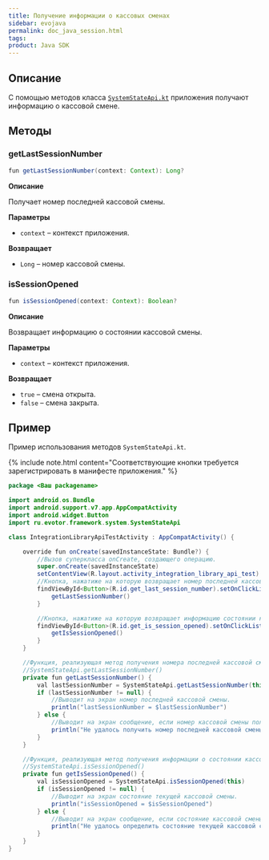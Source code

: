 ```yaml
---
title: Получение информации о кассовых сменах
sidebar: evojava
permalink: doc_java_session.html
tags:
product: Java SDK
---
```

## Описание

С помощью методов класса [`SystemStateApi.kt`](https://github.com/evotor/integration-library/blob/develop/src/main/java/ru/evotor/framework/system/SystemStateApi.kt) приложения получают информацию о кассовой смене.

## Методы

### getLastSessionNumber

```java
fun getLastSessionNumber(context: Context): Long?
```

**Описание**

Получает номер последней кассовой смены.

**Параметры**

* `context` – контекст приложения.

**Возвращает**

* `Long` – номер кассовой смены.

### isSessionOpened

```java
fun isSessionOpened(context: Context): Boolean?
```

**Описание**

Возвращает информацию о состоянии кассовой смены.

**Параметры**

* `context` – контекст приложения.

**Возвращает**

* `true` – смена открыта.
* `false` – смена закрыта.

## Пример

Пример использования методов `SystemStateApi.kt`.

{% include note.html content="Соответствующие кнопки требуется зарегистрировать в манифесте приложения." %}

```java
package <Ваш packagename>

import android.os.Bundle
import android.support.v7.app.AppCompatActivity
import android.widget.Button
import ru.evotor.framework.system.SystemStateApi

class IntegrationLibraryApiTestActivity : AppCompatActivity() {

    override fun onCreate(savedInstanceState: Bundle?) {
        //Вызов суперкласса onCreate, создающего операцию.
        super.onCreate(savedInstanceState)
        setContentView(R.layout.activity_integration_library_api_test)
        //Кнопка, нажатиже на которую возвращает номер последней кассовой смены.
        findViewById<Button>(R.id.get_last_session_number).setOnClickListener {
            getLastSessionNumber()
        }

        //Кнопка, нажатиже на которую возвращает информацию состоянии кассовой смены.
        findViewById<Button>(R.id.get_is_session_opened).setOnClickListener {
            getIsSessionOpened()
        }
    }

    //Функция, реализующая метод получения номера последней кассовой смены
    //SystemStateApi.getLastSessionNumber()
    private fun getLastSessionNumber() {
        val lastSessionNumber = SystemStateApi.getLastSessionNumber(this)
        if (lastSessionNumber != null) {
            //Выводит на экран номер последней кассовой смены.
            println("lastSessionNumber = $lastSessionNumber")
        } else {
            //Выводит на экран сообщение, если номер кассовой смены получить не удалось.
            println("Не удалось получить номер последней кассовой смены.")
        }
    }

    //Функция, реализующая метод получения информации о состоянии кассовой смены
    //SystemStateApi.isSessionOpened()
    private fun getIsSessionOpened() {
        val isSessionOpened = SystemStateApi.isSessionOpened(this)
        if (isSessionOpened != null) {
            //Выводит на экран состояние текущей кассовой смены.
            println("isSessionOpened = $isSessionOpened")
        } else {
            //Выводит на экран сообщение, если состояние кассовой смены получить не удалось.
            println("Не удалось определить состояние текущей кассовой смены.")
        }
    }
}
```
